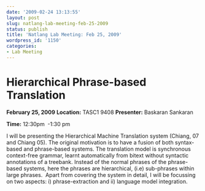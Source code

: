 ```yaml
---
date: '2009-02-24 13:13:55'
layout: post
slug: natlang-lab-meeting-feb-25-2009
status: publish
title: 'Natlang Lab Meeting: Feb 25, 2009'
wordpress_id: '1150'
categories:
- Lab Meeting
---
```


# **Hierarchical Phrase-based Translation**


**February 25, 2009**
**Location:** TASC1 9408
**Presenter:** Baskaran Sankaran

**Time:** 12:30pm  -1:30 pm

I will be presenting the Hierarchical Machine Translation system (Chiang, 07 and Chiang 05). The original motivation is to have a fusion of both syntax-based and phrase-based systems. The translation model is synchronous context-free grammar, learnt automatically from bitext without syntactic annotations of a treebank. Instead of the normal phrases of the phrase-based systems, here the phrases are hierarchical, (i.e) sub-phrases within large phrases.  Apart from covering the system in detail, I will be focussing on two aspects: i) phrase-extraction and ii) language model integration.
